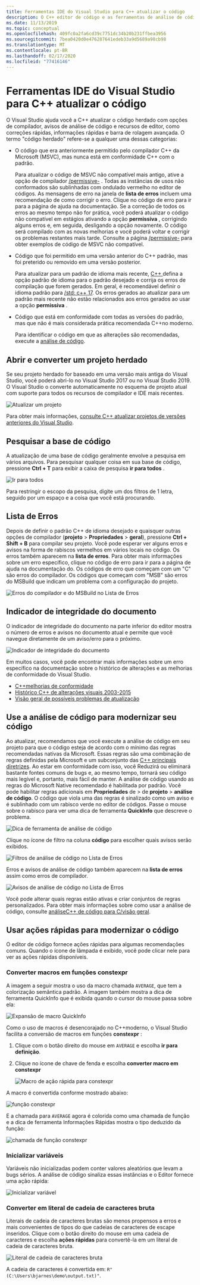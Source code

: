 ```yaml
---
title: Ferramentas IDE do Visual Studio para C++ atualizar o código
description: O C++ editor de código e as ferramentas de análise de código no Visual Studio ajudam você C++ a modernizar sua base de código.
ms.date: 11/13/2019
ms.topic: conceptual
ms.openlocfilehash: 409fc0a2fa6cd39c7751dc34b20b231ffbea3956
ms.sourcegitcommit: 7bea0420d0e476287641edeb33a9d5689a98cb98
ms.translationtype: MT
ms.contentlocale: pt-BR
ms.lasthandoff: 02/17/2020
ms.locfileid: "77416146"
---
```

# <a name="visual-studio-ide-tools-for-upgrading-c-code"></a>Ferramentas IDE do Visual Studio para C++ atualizar o código

O Visual Studio ajuda você a C++ atualizar o código herdado com opções de compilador, avisos de análise de código e recursos de editor, como correções rápidas, informações rápidas e barra de rolagem avançada. O termo "código herdado" refere-se a qualquer uma dessas categorias:

- O código que era anteriormente permitido pelo compilador C++ da Microsoft (MSVC), mas nunca está em conformidade C++ com o padrão.

   Para atualizar o código de MSVC não compatível mais antigo, ative a opção de compilador [/permissive-](../build/reference/permissive-standards-conformance.md) . Todas as instâncias de usos não conformados são sublinhadas com ondulado vermelho no editor de códigos. As mensagens de erro na janela de **lista de erros** incluem uma recomendação de como corrigir o erro. Clique no código de erro para ir para a página de ajuda na documentação. Se a correção de todos os erros ao mesmo tempo não for prática, você poderá atualizar o código não compatível em estágios ativando a opção **permissiva** , corrigindo alguns erros e, em seguida, desligando a opção novamente. O código será compilado com as novas melhorias e você poderá voltar e corrigir os problemas restantes mais tarde. Consulte a página [/permissive-](../build/reference/permissive-standards-conformance.md) para obter exemplos de código de MSVC não compatível.

- Código que foi permitido em uma versão anterior do C++ padrão, mas foi preterido ou removido em uma versão posterior.

   Para atualizar para um padrão de idioma mais recente, [ C++ ](../build/reference/std-specify-language-standard-version.md) defina a opção padrão de idioma para o padrão desejado e corrija os erros de compilação que forem gerados. Em geral, é recomendável definir o idioma padrão para [/std: c++ 17](../build/reference/std-specify-language-standard-version.md). Os erros gerados ao atualizar para um padrão mais recente não estão relacionados aos erros gerados ao usar a opção **permissiva** .

- Código que está em conformidade com todas as versões do padrão, mas que não é mais considerada prática recomendada C++no moderno.

   Para identificar o código em que as alterações são recomendadas, execute a [análise de código](/cpp/code-quality/code-analysis-for-c-cpp-overview).

## <a name="open-and-convert-a-legacy-project"></a>Abrir e converter um projeto herdado

Se seu projeto herdado for baseado em uma versão mais antiga do Visual Studio, você poderá abri-lo no Visual Studio 2017 ou no Visual Studio 2019. O Visual Studio o converte automaticamente no esquema de projeto atual com suporte para todos os recursos de compilador e IDE mais recentes.

![Atualizar um projeto](media/upgrade-dialog-v142.png "Atualizar um projeto")

Para obter mais informações, [consulte C++ atualizar projetos de versões anteriores do Visual Studio](upgrading-projects-from-earlier-versions-of-visual-cpp.md).

## <a name="search-the-code-base"></a>Pesquisar a base de código

A atualização de uma base de código geralmente envolve a pesquisa em vários arquivos. Para pesquisar qualquer coisa em sua base de código, pressione **Ctrl + T** para exibir a caixa de pesquisa **ir para todos** .

![Ir para todos](media/go-to-all.png "Ir para todos")

Para restringir o escopo da pesquisa, digite um dos filtros de 1 letra, seguido por um espaço e a coisa que você está procurando.

## <a name="error-list"></a>Lista de Erros

Depois de definir o padrão C++ de idioma desejado e quaisquer outras opções de compilador (**projeto** > **Propriedades** > **geral**), pressione **Ctrl + Shift + B** para compilar seu projeto. Você pode esperar ver alguns erros e avisos na forma de rabiscos vermelhos em vários locais no código. Os erros também aparecem na **lista de erros**. Para obter mais informações sobre um erro específico, clique no código de erro para ir para a página de ajuda na documentação do. Os códigos de erro que começam com um "C" são erros do compilador. Os códigos que começam com "MSB" são erros do MSBuild que indicam um problema com a configuração do projeto.

![Erros do compilador e do MSBuild no Lista de Erros](media/compiler-error-list.png "Erros do compilador e do MSBuild no Lista de Erros")

## <a name="document-health-indicator"></a>Indicador de integridade do documento

O indicador de integridade do documento na parte inferior do editor mostra o número de erros e avisos no documento atual e permite que você navegue diretamente de um aviso/erro para o próximo.

![Indicador de integridade do documento](media/document-health-indicator.png "Indicador de integridade do documento")

Em muitos casos, você pode encontrar mais informações sobre um erro específico na documentação sobre o histórico de alterações e as melhorias de conformidade do Visual Studio.

- [C++melhorias de conformidade](../overview/cpp-conformance-improvements.md)
- [Histórico C++ de alterações visuais 2003-2015](visual-cpp-change-history-2003-2015.md)
- [Visão geral de possíveis problemas de atualização](overview-of-potential-upgrade-issues-visual-cpp.md)

## <a name="use-code-analysis-to-modernize-your-code"></a>Use a análise de código para modernizar seu código

Ao atualizar, recomendamos que você execute a análise de código em seu projeto para que o código esteja de acordo com o mínimo das regras recomendadas nativas da Microsoft. Essas regras são uma combinação de regras definidas pela Microsoft e um subconjunto das [ C++ principais diretrizes](https://isocpp.github.io/CppCoreGuidelines/CppCoreGuidelines). Ao estar em conformidade com isso, você Reduzirá ou eliminará bastante fontes comuns de bugs e, ao mesmo tempo, tornará seu código mais legível e, portanto, mais fácil de manter. A análise de código usando as regras do Microsoft Native recomendado é habilitada por padrão. Você pode habilitar regras adicionais em **Propriedades** de > de **projeto** > **análise de código**. O código que viola uma das regras é sinalizado como um aviso e é sublinhado com um rabisco verde no editor de códigos. Passe o mouse sobre o rabisco para ver uma dica de ferramenta **QuickInfo** que descreve o problema.

![Dica de ferramenta de análise de código](media/code-analysis-tooltip.png "Aviso de análise de código")

Clique no ícone de filtro na coluna **código** para escolher quais avisos serão exibidos.

![Filtros de análise de código no Lista de Erros](media/code-analysis-filter.png "Filtros de análise de código no Lista de Erros")

Erros e avisos de análise de código também aparecem na **lista de erros** assim como erros de compilador.

![Avisos de análise de código no Lista de Erros](media/code-analysis-error-list.png "Avisos de análise de código no Lista de Erros")

Você pode alterar quais regras estão ativas e criar conjuntos de regras personalizados. Para obter mais informações sobre como usar a análise de código, consulte [análiseC++ de código para C/visão geral](/cpp/code-quality/code-analysis-for-c-cpp-overview).

## <a name="use-quick-actions-to-modernize-code"></a>Usar ações rápidas para modernizar o código

O editor de código fornece ações rápidas para algumas recomendações comuns. Quando o ícone de lâmpada é exibido, você pode clicar nele para ver as ações rápidas disponíveis.

### <a name="convert-macros-to-constexpr-functions"></a>Converter macros em funções constexpr

A imagem a seguir mostra o uso da macro chamada `AVERAGE`, que tem a colorização semântica padrão. A imagem também mostra a dica de ferramenta QuickInfo que é exibida quando o cursor do mouse passa sobre ela:

![Expansão de macro QuickInfo](media/macro-expansion-quick-info.png "Expansão de macro da dica de ferramenta QuickInfo")

Como o uso de macros é desencorajado no C++moderno, o Visual Studio facilita a conversão de macros em funções **constexpr** :

1. Clique com o botão direito do mouse em `AVERAGE` e escolha **ir para definição**.
2. Clique no ícone de chave de fenda e escolha **converter macro em constexpr**

   ![Macro de ação rápida para constexpr](media/quick-action-macro-to-constexpr.png "Macro de ação rápida para constexpr")

A macro é convertida conforme mostrado abaixo:

![função constexpr](media/constexpr-function.png "função constexpr")

E a chamada para `AVERAGE` agora é colorida como uma chamada de função e a dica de ferramenta Informações Rápidas mostra o tipo deduzido da função:

![chamada de função constexpr](media/constexpr-function-call.png "chamada de função constexpr")

### <a name="initialize-variables"></a>Inicializar variáveis

Variáveis não inicializadas podem conter valores aleatórios que levam a bugs sérios. A análise de código sinaliza essas instâncias e o Editor fornece uma ação rápida:

![Inicializar variável](media/init-variable.png "Ação rápida de inicializar variável")

### <a name="convert-to-raw-string-literal"></a>Converter em literal de cadeia de caracteres bruta

Literais de cadeia de caracteres brutas são menos propensos a erros e mais convenientes de tipos do que cadeias de caracteres de escape inseridos. Clique com o botão direito do mouse em uma cadeia de caracteres e escolha **ações rápidas** para convertê-la em um literal de cadeia de caracteres bruta.

![Literal de cadeia de caracteres bruta](media/raw-string-literal.png "Literal de cadeia de caracteres bruta")

A cadeia de caracteres é convertida em: `R"(C:\Users\bjarnes\demo\output.txt)"`.

